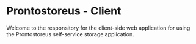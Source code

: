 # Prontostoreus - Client
Welcome to the responsitory for the client-side web application for using the Prontostoreus self-service storage application.

